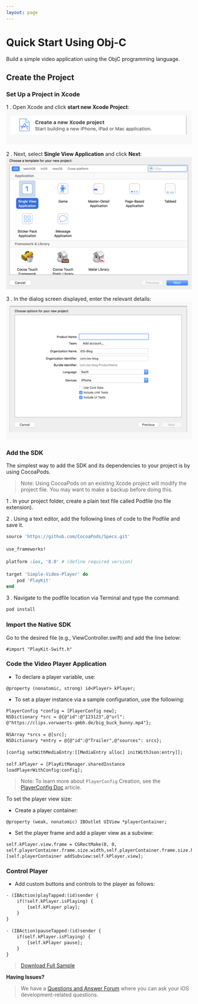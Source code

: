 ```yaml
---
layout: page
---
```


# Quick Start Using Obj-C  

Build a simple video application using the ObjC programming language.

## Create the Project  

### Set Up a Project in Xcode  

1 . Open Xcode and click **start new Xcode Project**:
	![help](./v3-images/iOS/newProj.png) 

2 . Next, select **Single View Application** and click **Next**:
	![help](./v3-images/iOS/singleView.png) 

3 . In the dialog screen displayed, enter the relevant details:
	![help](./v3-images/iOS/projDetails.png) 


### Add the SDK

The simplest way to add the SDK and its dependencies to your project is by using CocoaPods.

>Note: Using CocoaPods on an existing Xcode project will modify the project file. You may want to make a backup before doing this.

1 . In your project folder, create a plain text file called Podfile (no file extension).

2 . Using a text editor, add the following lines of code to the Podfile and save it.

```ruby
source 'https://github.com/CocoaPods/Specs.git'

use_frameworks!

platform :ios, '8.0' # (define required version)

target 'Simple-Video-Player' do
	pod 'PlayKit'
end

```
	
3 . Navigate to the podfile location via Terminal and type the command:

```ruby
pod install

```

### Import the Native SDK

Go to the desired file (e.g., ViewController.swift) and add the line below:

```objc
#import "PlayKit-Swift.h"

```

### Code the Video Player Application

* To declare a player variable, use:

```objc
@property (nonatomic, strong) id<Player> kPlayer;

```

* To set a player instance via a sample configuration, use the following:

```objc
PlayerConfig *config = [PlayerConfig new];
NSDictionary *src = @{@"id":@"123123",@"url": @"https://clips.vorwaerts-gmbh.de/big_buck_bunny.mp4"};
    
NSArray *srcs = @[src];
NSDictionary *entry = @{@"id":@"Trailer",@"sources": srcs};
    
[config setWithMediaEntry:[[MediaEntry alloc] initWithJson:entry]];
    
self.kPlayer = [PlayKitManager.sharedInstance loadPlayerWithConfig:config];

```

>Note: To learn more about `PlayerConfig` Creation, see the [PlayerConfig Doc]() article.

To set the player view size:

* Create a player container: 

```objc
@property (weak, nonatomic) IBOutlet UIView *playerContainer;

```
* Set the player frame and add a player view as a subview:

```objc
self.kPlayer.view.frame = CGRectMake(0, 0, self.playerContainer.frame.size.width,self.playerContainer.frame.size.height);   
[self.playerContainer addSubview:self.kPlayer.view];

```

### Control Player

* Add custom buttons and controls to the player as follows:

```objc
- (IBAction)playTapped:(id)sender {
    if(!self.kPlayer.isPlaying) {
        [self.kPlayer play];
    }
}

- (IBAction)pauseTapped:(id)sender {
    if(self.kPlayer.isPlaying) {
        [self.kPlayer pause];
    }
}

```

> [Download Full Sample]()


**Having Issues?**

> We have a [Questions and Answer Forum](https://forum.kaltura.org/c/playkit) where you can ask your iOS development-related questions.
